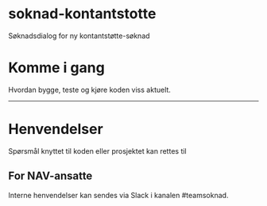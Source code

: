 soknad-kontantstotte
====================

Søknadsdialog for ny kontantstøtte-søknad

# Komme i gang

Hvordan bygge, teste og kjøre koden viss aktuelt.

---

# Henvendelser

Spørsmål knyttet til koden eller prosjektet kan rettes til <epost>

## For NAV-ansatte

Interne henvendelser kan sendes via Slack i kanalen #teamsoknad.